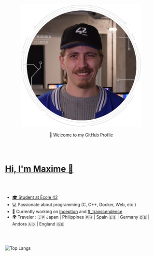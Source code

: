 <div>
    <p align="center">
    <a href="https://github.com/M2000-fr"><img src="mechard_42.png" alt="Maxime ECHARD" width="400">
    <p align="center">👋 Welcome to my GitHub Profile</p>
</div>

<br></br>

# Hi, I'm Maxime 👋

<br></br>

- 🎓 Student at [École 42](https://profile.intra.42.fr/users/mechard)
- 💻 Passionate about programming (C, C++, Docker, Web, etc.)
- 🚀 Currently working on [Inception](https://github.com/Mechard-Organization/Projects/tree/main/In_progress/Inception) and [ft_transcendence](https://github.com/Mechard-Organization/Ft_transcendence/tree/main)
- 🌍 Traveler : 🇯🇵 Japan | Philippines 🇵🇭 | Spain 🇪🇸 | Germany 🇩🇪 | Andora 🇦🇩 | England 🇬🇧

<br></br>

![Top Langs](https://github-readme-stats-perso-phi.vercel.app/api/top-langs/?username=M2000-fr&layout=compact&theme=dark&include_orgs=true&role=OWNER,COLLABORATOR,ORGANIZATION_MEMBER&count_private=true)
